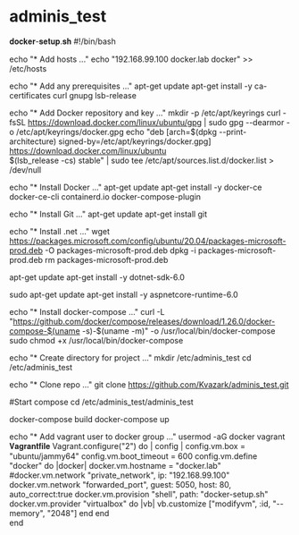 # adminis_test
𝐝𝐨𝐜𝐤𝐞𝐫-𝐬𝐞𝐭𝐮𝐩.𝐬𝐡
#!/bin/bash

echo "* Add hosts ..."
echo "192.168.99.100 docker.lab docker" >> /etc/hosts

echo "* Add any prerequisites ..."
apt-get update
apt-get install -y ca-certificates curl gnupg lsb-release

echo "* Add Docker repository and key ..."
mkdir -p /etc/apt/keyrings
curl -fsSL https://download.docker.com/linux/ubuntu/gpg | sudo gpg --dearmor -o /etc/apt/keyrings/docker.gpg
echo "deb [arch=$(dpkg --print-architecture) signed-by=/etc/apt/keyrings/docker.gpg] https://download.docker.com/linux/ubuntu \
$(lsb_release -cs) stable" | sudo tee /etc/apt/sources.list.d/docker.list > /dev/null

echo "* Install Docker ..."
apt-get update
apt-get install -y docker-ce docker-ce-cli containerd.io docker-compose-plugin

echo "* Install Git ..."
apt-get update
apt-get install git

echo "* Install .net ..."
wget https://packages.microsoft.com/config/ubuntu/20.04/packages-microsoft-prod.deb -O packages-microsoft-prod.deb
dpkg -i packages-microsoft-prod.deb
rm packages-microsoft-prod.deb

apt-get update
apt-get install -y dotnet-sdk-6.0

sudo apt-get update
apt-get install -y aspnetcore-runtime-6.0

echo "* Install docker-compose ..."
curl -L "https://github.com/docker/compose/releases/download/1.26.0/docker-compose-$(uname -s)-$(uname -m)" -o /usr/local/bin/docker-compose
sudo chmod +x /usr/local/bin/docker-compose

echo "* Create directory for project ..."
mkdir /etc/adminis_test
cd /etc/adminis_test

echo "* Clone repo ..."
git clone https://github.com/Kvazark/adminis_test.git

#Start compose
cd /etc/adminis_test/adminis_test

docker-compose build
docker-compose up

echo "* Add vagrant user to docker group ..."
usermod -aG docker vagrant
𝐕𝐚𝐠𝐫𝐚𝐧𝐭𝐟𝐢𝐥𝐞
Vagrant.configure("2") do | config |
    config.vm.box = "ubuntu/jammy64"
    config.vm.boot_timeout = 600
    config.vm.define "docker" do |docker|
        docker.vm.hostname = "docker.lab"
        #docker.vm.network "private_network", ip: "192.168.99.100"
        docker.vm.network "forwarded_port", guest: 5050, host: 80, auto_correct:true
        docker.vm.provision "shell", path: "docker-setup.sh"
        docker.vm.provider "virtualbox" do |vb|
            vb.customize ["modifyvm", :id, "--memory", "2048"]
        end
    end    
end
